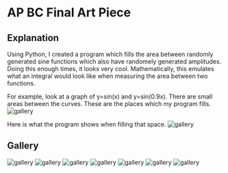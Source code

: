 # AP BC Final Art Piece
## Explanation
Using Python, I created a program which fills the area between randomly generated sine functions which also have randomely generated amplitudes. Doing this enough times, it looks very cool. Mathematically, this emulates what an integral would look like when measuring the area between two functions.

For example, look at a graph of y=sin(x) and y=sin(0.9x). There are small areas between the curves. These are the places which my program fills.
![gallery](Figure_1.png)

Here is what the program shows when filling that space.
![gallery](Figure_1.1.png)

## Gallery
![gallery](Figure_2.png)
![gallery](Figure_3.png)
![gallery](Figure_4.png)
![gallery](Figure_5.png)
![gallery](Figure_6.png)
![gallery](Figure_7.png)
![gallery](Figure_8.png)
